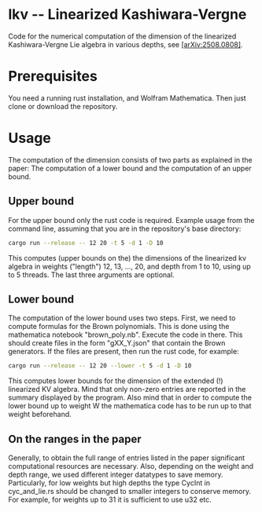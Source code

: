 # lkv -- Linearized Kashiwara-Vergne
Code for the numerical computation of the dimension of the linearized Kashiwara-Vergne Lie algebra in various depths, see [[arXiv:2508.0808]](https://arxiv.org/abs/2508.08081).


# Prerequisites

You need a running rust installation, and Wolfram Mathematica.
Then just clone or download the repository.


# Usage
The computation of the dimension consists of two parts as explained in the paper: The computation of a lower bound and the computation of an upper bound.

## Upper bound 

For the upper bound only the rust code is required. Example usage from the command line, assuming that you are in the repository's base directory:

```sh
cargo run --release -- 12 20 -t 5 -d 1 -D 10
```

This computes (upper bounds on the) the dimensions of the linearized kv algebra in weights ("length") 12, 13, ..., 20, and depth from 1 to 10, using up to 5 threads.
The last three arguments are optional.

## Lower bound

The computation of the lower bound uses two steps. First, we need to compute formulas for the Brown polynomials. This is done using the mathematica notebook "brown_poly.nb". Execute the code in there. This should create files in the form "gXX_Y.json" that contain the Brown generators.
If the files are present, then run the rust code, for example:

```sh
cargo run --release -- 12 20 --lower -t 5 -d 1 -D 10
```

This computes lower bounds for the dimension of the extended (!) linearized KV algebra. 
Mind that only non-zero entries are reported in the summary displayed by the program.
Also mind that in order to compute the lower bound up to weight W the mathematica code has to be run up to that weight beforehand.

## On the ranges in the paper

Generally, to obtain the full range of entries listed in the paper significant computational resources are necessary.
Also, depending on the weight and depth range, we used different integer datatypes to save memory.
Particularly, for low weights but high depths the type CycInt in cyc_and_lie.rs should be changed to smaller integers to conserve memory.
For example, for weights up to 31 it is sufficient to use u32 etc.

